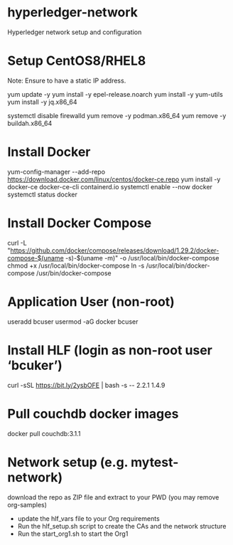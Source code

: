 # hyperledger-network
Hyperledger network setup and configuration

# Setup CentOS8/RHEL8

Note: Ensure to have a static IP address.

yum update -y
yum install -y epel-release.noarch
yum install -y yum-utils
yum install -y jq.x86_64

systemctl disable firewalld
yum remove -y podman.x86_64
yum remove -y buildah.x86_64

# Install Docker
yum-config-manager --add-repo https://download.docker.com/linux/centos/docker-ce.repo
yum install -y docker-ce docker-ce-cli containerd.io
systemctl enable --now docker
systemctl status docker

# Install Docker Compose 
curl -L "https://github.com/docker/compose/releases/download/1.29.2/docker-compose-$(uname -s)-$(uname -m)" -o /usr/local/bin/docker-compose
chmod +x /usr/local/bin/docker-compose
ln -s /usr/local/bin/docker-compose /usr/bin/docker-compose

# Application User (non-root)
useradd bcuser
usermod -aG docker bcuser

# Install HLF (login as non-root user ‘bcuker’)

curl -sSL https://bit.ly/2ysbOFE | bash -s -- 2.2.1 1.4.9

# Pull couchdb docker images
docker pull couchdb:3.1.1

# Network setup (e.g. mytest-network)
download the repo as ZIP file and extract to your PWD (you may remove org-samples)

- update the hlf_vars file to your Org requirements
- Run the hlf_setup.sh script to create the CAs and the network structure
- Run the start_org1.sh to start the Org1


